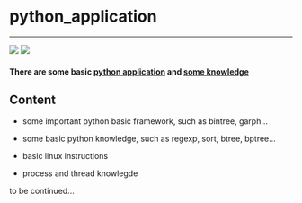 # python_application
___
![](https://img.shields.io/badge/donate-github-brightgreen.svg)
![](https://img.shields.io/badge/self_edited-vic-brightgreen.svg)

#### There are some basic [python application](https://github.com/vicjiafeng/python_application/tree/master/application) and [some knowledge](https://github.com/vicjiafeng/python_application/tree/master/keypoints)

## Content

  * some important python basic framework, such as bintree, garph...
  
  * some basic python knowledge, such as regexp, sort, btree, bptree...
  
  * basic linux instructions
  
  * process and thread knowlegde
  
  to be continued...
